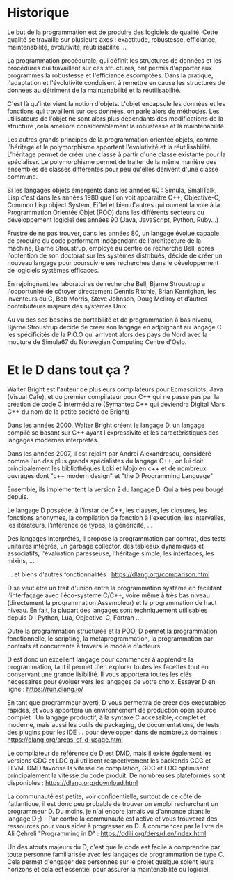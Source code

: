 # Historique 

Le but de la programmation est de produire des logiciels de qualité. Cette qualité se travaille sur plusieurs axes : exactitude, robustesse, efficiance, maintenabilité, évolutivité, réutilisabilité ... 

La programmation procédurale, qui définit les structures de données et les procédures qui travaillent sur ces structures, ont permis d'apporter aux programmes la robustesse et l'efficiance escomptées. Dans la pratique, l'adaptation et l'évolutivité conduisent à remettre en cause  les structures de données au détriment de la maintenabilité et la réutilisabilité. 

C'est là qu'intervient la notion d'objets. L'objet encapsule les données et les fonctions qui travaillent sur ces données, on parle alors de méthodes. Les utilisateurs de l'objet ne sont alors plus dépendants des modifications de la structure ,cela améliore considérablement la robustesse et la maintenabilité. 

Les autres grands principes de la programmation orientée objets, comme l'héritage et le polymorphisme apportent l'évolutivité et la réutilisabilité. L'héritage permet de créer une classe à partir d'une classe existante pour la spécialiser. Le polymorphisme permet de traiter de la même manière des ensembles de classes différentes pour peu qu'elles dérivent d'une classe commune.

Si les langages objets émergents dans les années 60 : Simula, SmallTalk, Lisp c'est dans les années 1980 que l'on voit apparaitre C++, Objective-C, Common Lisp object System, Eiffel et bien d'autres qui ouvrent la voie à la Programmation Orientée Objet (POO) dans les différents secteurs du développement logiciel des années 90 (Java, JavaScript, Python, Ruby...)

Frustré de ne pas trouver, dans les années 80, un langage évolué capable de produire du code performant indépendant de l'architecture de la machine, Bjarne Stroustrup,   employé au centre de recherche Bell, après l'obtention de son doctorat sur les systèmes distribués, décide de créer un nouveau langage pour poursuivre ses recherches dans le développement de logiciels systèmes efficaces.

En rejoingnant les laboratoires de recherche Bell, Bjarne Stroustrup a l'opportunité de côtoyer directement Dennis Ritchie, Brian Kernighan, les inventeurs du C, Bob Morris, Steve Johnson, Doug McIlroy et d’autres contributeurs majeurs des systèmes Unix.

Au vu des ses besoins de portabilité et de programmation à bas niveau, Bjarne Stroustrup décide de créer son langage en adjoignant au langage C les spécificités de la P.O.O qui arrivent alors des pays du Nord avec la mouture de Simula67 du Norwegian Computing Centre d'Oslo.

# Et le D dans tout ça  ?

Walter Bright est l'auteur de plusieurs compilateurs pour Ecmascripts, Java (Visual Cafe), et du premier compilateur pour C++ qui ne passe pas par la création de code C intermédiaire (Symantec C++ qui deviendra Digital Mars C++ du nom de la petite société de Bright) 

Dans les années 2000, Walter Bright créent le langage D, un langage compilé se basant sur C++ ayant l'expressivité et les caractèristiques des langages modernes interprétés. 

Dans les années 2007, il est rejoint par Andrei Alexandrescu, considéré comme l'un des plus grands spécialistes du langage C++, on lui doit principalement les bibliothéques Loki et Mojo en c++ et de nombreux ouvrages dont "c++ modern design" et "the D Programming Language"

Ensemble, ils implémentent la version 2 du langage D. Qui a très peu bougé depuis. 

Le langage D posséde, à l'instar de C++, les classes, les closures, les fonctions anonymes, la compilation de fonction à l'execution, les intervalles, les itérateurs, l'inférence de types, la généricité, ... 

Des langages interprétés, il propose la programmation par contrat, des tests unitaires intégrés, un garbage collector, des tableaux dynamiques et associatifs, l'évaluation paresseuse, l'héritage simple, les interfaces, les mixins,  ... 

... et biens d'autres fonctionnalités : https://dlang.org/comparison.html

D se veut être un trait d'union entre la programmation système en facilitant l'interfaçage avec l'éco-systeme C/C++,  voire même à très bas niveau (directement la programmation Assembleur) et la programmation de haut niveau. En fait, la plupart des langages sont techniquement utilisables depuis D : Python, Lua, Objective-C, Fortran ... 

Outre la programmation structurée et la POO, D permet la programmation fonctionnelle,  le scripting, la métaprogrammation, la programmation par contrats et concurrente à travers le modèle d'acteurs.

D est donc un excellent langage pour commencer à apprendre la programmation, tant il permet d'en explorer toutes les facettes tout en conservant une grande lisibilité. Il vous apportera toutes les clés nécessaires pour évoluer vers les langages de votre choix. Essayer D en ligne : https://run.dlang.io/

En tant que programmeur averti, D vous permettra de créer des executables rapides, et vous apportera un environnement de production open source complet : Un langage  productif, à la syntaxe C accessible, complet et moderne, mais aussi les outils de packaging, de documentations, de tests, des plugins pour les IDE ... pour développer dans de nombreux domaines : https://dlang.org/areas-of-d-usage.html

Le compilateur de référence de D est DMD, mais il existe également les versions GDC et LDC qui utilisent respectivement les backends GCC et LLVM. DMD favorise la vitesse de compilation, GDC et LDC optimisent principalement la vitesse du code produit. De nombreuses plateformes sont disponibles : https://dlang.org/download.html

La communauté est petite, voir confidentielle, surtout de ce côté de l'atlantique, il est donc peu probable de trouver un emploi recherchant un programmeur D. Du moins, je n'ai encore jamais vu d'annonce citant le langage D ;) - Par contre la communauté  est active et vous trouverez des ressources pour vous aider à progresser en D. A commencer par le livre de Ali Çehreli "Programming in D" : https://ddili.org/ders/d.en/index.html

Un des atouts majeurs du D, c'est que le code est facile à comprendre par toute personne familiarisée avec les langages de programmation de type C. Cela permet d'engager des personnes sur le projet quelque soient leurs horizons et cela est essentiel pour assurer la maintenabilité du logiciel.




















